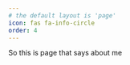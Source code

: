 ```yaml
---
# the default layout is 'page'
icon: fas fa-info-circle
order: 4
---
```


So this is page that says about me 

